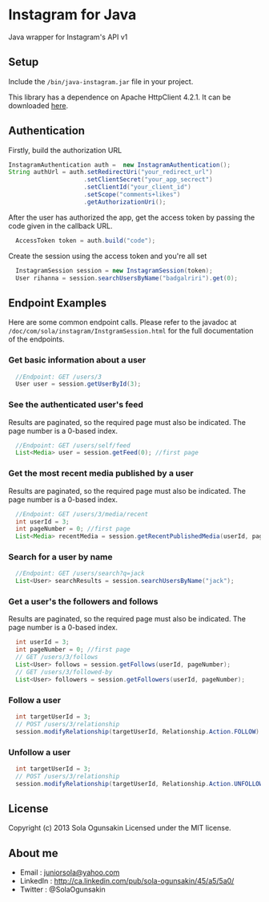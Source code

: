 Instagram for Java
==============
Java wrapper for Instagram's API v1

## Setup
Include the `/bin/java-instagram.jar` file in your project.

This library has a dependence on Apache HttpClient 4.2.1. It can be downloaded [here](http://hc.apache.org/downloads.cgi).

## Authentication
 Firstly, build the authorization URL
```java
InstagramAuthentication auth =  new InstagramAuthentication();
String authUrl = auth.setRedirectUri("your_redirect_url")
                     .setClientSecret("your_app_secrect")
                     .setClientId("your_client_id")
                     .setScope("comments+likes")
                     .getAuthorizationUri();
```
 After the user has authorized the app, get the access token by passing the code given in the callback URL. 
```java
  AccessToken token = auth.build("code");
```
 Create the session using the access token and you're all set
```java 
  InstagramSession session = new InstagramSession(token);
  User rihanna = session.searchUsersByName("badgalriri").get(0);
``` 
## Endpoint Examples
Here are some common endpoint calls. Please refer to the javadoc at `/doc/com/sola/instagram/InstgramSession.html` for the full documentation of the endpoints.

### Get basic information about a user 
```java
  //Endpoint: GET /users/3
  User user = session.getUserById(3);
```

### See the authenticated user's feed
Results are paginated, so the required page must also be indicated. The page number is a 0-based index.
```java
  //Endpoint: GET /users/self/feed
  List<Media> user = session.getFeed(0); //first page
```

### Get the most recent media published by a user
Results are paginated, so the required page must also be indicated. The page number is a 0-based index.
```java
  //Endpoint: GET /users/3/media/recent
  int userId = 3;
  int pageNumber = 0; //first page
  List<Media> recentMedia = session.getRecentPublishedMedia(userId, pageNumber);
```

### Search for a user by name
```java
  //Endpoint: GET /users/search?q=jack
  List<User> searchResults = session.searchUsersByName("jack");
```

### Get a user's the followers and follows
Results are paginated, so the required page must also be indicated. The page number is a 0-based index.
```java 
  int userId = 3;
  int pageNumber = 0; //first page
  // GET /users/3/follows
  List<User> follows = session.getFollows(userId, pageNumber); 
  // GET /users/3/followed-by
  List<User> followers = session.getFollowers(userId, pageNumber); 
```

### Follow a user
```java 
  int targetUserId = 3;
  // POST /users/3/relationship
  session.modifyRelationship(targetUserId, Relationship.Action.FOLLOW)
```

### Unfollow a user
```java 
  int targetUserId = 3;
  // POST /users/3/relationship
  session.modifyRelationship(targetUserId, Relationship.Action.UNFOLLOW)
```
## License
Copyright (c) 2013 Sola Ogunsakin
Licensed under the MIT license.

## About me
* Email : juniorsola@yahoo.com
* LinkedIn : http://ca.linkedin.com/pub/sola-ogunsakin/45/a5/5a0/
* Twitter : @SolaOgunsakin
